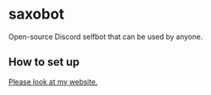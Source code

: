 # saxobot
Open-source Discord selfbot that can be used by anyone.


## How to set up
[Please look at my website.](http://sparkfire298.xyz)
